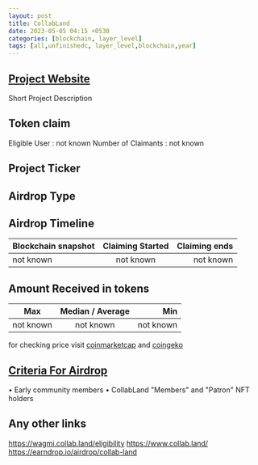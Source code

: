 ```yaml
---
layout: post
title: CollabLand
date: 2023-05-05 04:15 +0530
categories: [blockchain, layer_level]
tags: [all,unfinishedc, layer_level,blockchain,year] 
---
```




## [Project Website](https://collab.land/)

 Short Project Description

## Token claim

Eligible User : not known
Number of Claimants : not known

## Project Ticker

## Airdrop Type

## Airdrop Timeline

| Blockchain snapshot     | Claiming Started           | Claiming ends    |
| ----------------------- |:--------------------------:| ----------------:|
|       not known         |        not known           |   not known      |

## Amount Received in tokens  

| Max        |    Median / Average  |       Min    |
| ---------- |:--------------------:| ------------:|
| not known  |     not known        |  not known   |

for checking price visit [coinmarketcap](https://coinmarketcap.com/currencies/) and [coingeko](https://www.coingecko.com/en/coins/)

## [Criteria For Airdrop](link)

• Early community members
• CollabLand "Members" and "Patron" NFT holders

## Any other links

<https://wagmi.collab.land/eligibility>
<https://www.collab.land/>
<https://earndrop.io/airdrop/collab-land>
